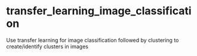 # transfer_learning_image_classification
Use transfer learning for image classification followed by clustering to create/identify clusters in images
